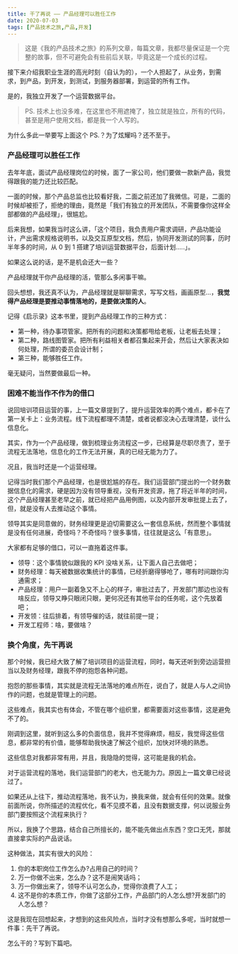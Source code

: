 ```yaml
---
title: 干了再说 —— 产品经理可以胜任工作
date: 2020-07-03
tags: [产品技术之旅,产品,开发]
---
```


> 这是《我的产品技术之旅》的系列文章，每篇文章，我都尽量保证是一个完整的故事，但不可避免会有些前后关联，毕竟这是一个成长的过程。

接下来介绍我职业生涯的高光时刻（自认为的），一个人担起了，从业务，到需求，到产品，到开发，到测试，到服务器部署，到运营的所有工作。

<!-- more -->

是的，我独立开发了一个运营数据平台。

> PS. 技术上也没多难，在这里也不用遮掩了，独立就是独立，所有的代码，甚至是用户使用文档，都是我一个人写的。

为什么多此一举要写上面这个 PS.？为了炫耀吗？还不至于。

### 产品经理可以胜任工作

去年年底，面试产品经理岗位的时候，面了一家公司，他们要做一款新产品，我觉得跟我的能力还比较匹配。

一面的时候，那个产品总监也比较看好我，二面之前还加了我微信。可是，二面的时候却被拒了，拒绝的理由，竟然是「我们有独立的开发团队，不需要像你这样全部都做的产品经理」，很尴尬。

后来我想，如果我当时这么讲，「这个项目，我负责用户需求调研，产品功能设计，产出需求规格说明书，以及交互原型文档，然后，协同开发测试的同事，历时半年多的时间，从 0 到 1 搭建了培训运营数据平台，后面计划.....」。

如果这么说的话，是不是机会还大一些？

产品经理就干你产品经理的活，管那么多闲事干嘛。

回头想想，我还真不认为，产品经理就是聊聊需求，写写文档，画画原型...，**我觉得产品经理是要推动事情落地的，是要做决策的人**。

记得《启示录》这本书里，提到产品经理工作的三种方式：

- 第一种，待办事项管家。把所有的问题和决策都甩给老板，让老板去处理；
- 第二种，路线图管家。把所有利益相关者都召集起来开会，然后让大家表决如何处理，所谓的委员会设计制；
- 第三种，能够胜任工作。

毫无疑问，当然要做最后一种。

### 困难不能当作不作为的借口

说回培训项目运营的事，上一篇文章提到了，提升运营效率的两个难点，都卡在了第一关卡上：业务流程。线下流程都理不清楚，或者说都没决心去理清楚，谈什么信息化。

其实，作为一个产品经理，做到梳理业务流程这一步，已经算是尽职尽责了，至于流程无法落地，信息化的工作无法开展，真的已经无能为力了。

况且，我当时还是一个运营经理。

记得当时我们那个产品经理，也是很尬尴的存在。我们运营部门提出的一个财务数据信息化的需求，硬是因为没有领导重视，没有开发资源，拖了将近半年的时间，这个产品经理甚至老早之前，就已经把产品用例图，以及内部开发审批提上去了，但，就是没有人去推动这个事情。

领导其实是同意做的，财务经理更是迫切需要这么一套信息系统，然而整个事情就是没有任何进展，奇怪吗？不奇怪吗？很多事情，往往就是这么「有意思」。

大家都有足够的借口，可以一直拖着这件事。

- 领导：这个事情貌似跟我的 KPI 没啥关系，让下面人自己去做吧；
- 财务经理：每天被数据收集统计的事情，已经折磨得够呛了，哪有时间跟你沟通需求；
- 产品经理：用户一副着急又不上心的样子，审批过去了，开发部门那边也没有啥反应，领导又睁只眼闭只眼，更何况还有其他平台的任务呢，这个先放着吧；
- 开发领：往后排着，有领导催的话，就往前提一提；
- 开发工程师：啥，要做啥？

### 换个角度，先干再说

那个时候，我已经大致了解了培训项目的运营流程，同时，每天还听到旁边运营担当以及财务经理，跟我不停的抱怨各种问题。

抱怨的那些事情，其实就是流程无法落地的难点所在，说白了，就是人与人之间协作的问题，也就是管理上的问题。

这些难点，我其实也有体会，不管在哪个组织里，都需要面对这些事情，这是避免不了的。

刚调到这里，就听到这么多的负面信息，我并不觉得麻烦，相反，我觉得这些信息，都非常的有价值，能够帮助我快速了解这个组织，加快对环境的熟悉。

这些信息对我都非常有用，并且，我隐隐的觉得，这可能是我的机会。

对于运营流程的落地，我们运营部门的老大，也无能为力。原因上一篇文章已经说过了。

如果还从上往下，推动流程落地，我不认为，换我来做，就会有任何的效果。就像前面所说，你所描述的流程优化，看不见摸不着，且没有数据支撑，何以说服业务部门要按照这个流程来执行？

所以，我换了个思路，结合自己所擅长的，能不能先做出点东西？空口无凭，那就直接拿实际的产品说话。

这种做法，其实有很大的风险：

1. 你的本职岗位工作怎么办?占用自己的时间？
2. 万一你做不出来，怎么办？这不是闹笑话吗；
3. 万一你做出来了，领导不认可怎么办，觉得你浪费了人工；
4. 这不是你的本质工作，你做了这部分工作，产品部门的人怎么想?开发部门的人怎么想？

这是我现在回想起来，才想到的这些风险点，当时才没有想那么多呢，当时就想一件事：先干了再说。

怎么干的？写到下篇吧。
